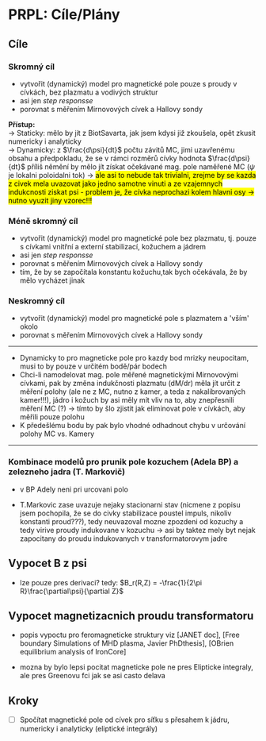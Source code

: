 # PRPL: Cíle/Plány

## Cíle
### Skromný cíl
- vytvořit (dynamický) model pro magnetické pole pouze s proudy v cívkách, bez plazmatu a vodivých struktur
- asi jen <i>step responsse</i>
- porovnat s měřením Mirnovových cívek a Hallovy sondy 

<b>Přístup:</b>\
 -> Staticky: mělo by jít z BiotSavarta, jak jsem kdysi již zkoušela, opět zkusit numericky i analyticky\
 -> Dynamicky: z $\frac{d\psi}{dt}$ počtu závitů MC, jimi uzavřenému obsahu a předpokladu, že se v rámci rozměrů cívky hodnota $\frac{d\psi}{dt}$ příliš němění by mělo jít získat očekávané mag. pole naměřené MC ($\psi$ je lokalni poloidalni tok) -> <mark>ale asi to nebude tak trivialni, zrejme by se kazda z civek mela uvazovat jako jedno samotne vinuti a ze vzajemnych indukcnosti ziskat psi - problem je, že cívka neprochazi kolem hlavni osy -> nutno vyuzit jiny vzorec!!!</mark>


### Méně skromný cíl
- vytvořit (dynamický) model pro magnetické pole bez plazmatu, tj. pouze s cívkami vnitřní a externí stabilizací, kožuchem a jádrem
- asi jen <i>step responsse</i>
- porovnat s měřením Mirnovových cívek a Hallovy sondy 
- tím, že by se započítala konstantu kožuchu,tak bych očekávala, že by mělo vycházet jinak


### Neskromný cíl
- vytvořit (dynamický) model pro magnetické pole s plazmatem a 'vším' okolo
- porovnat s měřením Mirnovových cívek a Hallovy sondy 

----
- Dynamicky to pro magneticke pole pro kazdy bod mrizky neupocitam, musi to by pouze v určitém bodě/pár bodech
- Chci-li namodelovat mag. pole měřené magnetickými Mirnovovými cívkami, pak by změna indukčnosti plazmatu (dM/dr) měla jít určit z měření polohy (ale ne z MC, nutno z kamer, a teda z nakalibrovaných kamer!!!), jádro i kožuch by asi měly mít vliv na to, aby znepřesnili měření MC (?) -> tímto by šlo zjistit jak eliminovat pole v cívkách, aby měřili pouze polohu
- K předešlému bodu by pak bylo vhodné odhadnout chybu v určování polohy MC vs. Kamery 

----

### Kombinace modelů pro prunik pole kozuchem (Adela BP) a zelezneho jadra (T. Markovič)
- v BP Adely neni pri urcovani polo

- T.Markovic zase uvazuje nejaky stacionarni stav (nicmene z popisu jsem pochopila, že se do civky stabilizace poustel impuls, nikoliv konstanti proud???), tedy neuvazoval mozne zpozdeni od kozuchy a tedy virive proudy indukovane v kozuchu -> asi by taktez mely byt nejak zapocitany do proudu indukovanych v transformatorovym jadre

## Vypocet B z psi
- lze pouze pres derivaci? tedy: $B_r(R,Z) = -\frac{1}{2\pi R}\frac{\partial\psi}{\partial Z}$ 

## Vypocet magnetizacnich proudu transformatoru
- popis vypoctu pro feromagneticke struktury viz [JANET doc], [Free boundary Simulations of MHD plasma, Javier PhDthesis], [OBrien equilibrium analysis of IronCore]

- mozna by bylo lepsi pocitat magneticke pole ne pres Elipticke integraly, ale pres Greenovu fci jak se asi casto delava


## Kroky
- [ ] Spočítat magnetické pole od cívek pro síťku s přesahem k jádru, numericky i analyticky (eliptické integrály)
